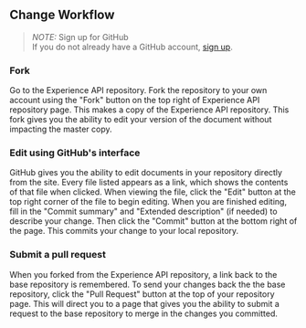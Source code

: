 ## Change Workflow

> _NOTE:_ Sign up for GitHub  
> If you do not already have a GitHub account, [sign up](https://github.com/signup/free).

### Fork
Go to the Experience API repository. Fork the repository to your own account using 
the "Fork" button on the top right of Experience API repository page. This makes a 
copy of the Experience API repository. This fork gives you the ability to edit your 
version of the document without impacting the master copy.

### Edit using GitHub's interface
GitHub gives you the ability to edit documents in your repository directly from the 
site. Every file listed appears as a link, which shows the contents of that file when 
clicked. When viewing the file, click the "Edit" button at the top right corner of the 
file to begin editing. When you are finished editing, fill in the "Commit summary" and 
"Extended description" (if needed) to describe your change. Then click the "Commit" 
button at the bottom right of the page. This commits your change to your local repository.

### Submit a pull request
When you forked from the Experience API repository, a link back to the base repository 
is remembered. To send your changes back the the base repository, click the "Pull Request" 
button at the top of your repository page. This will direct you to a page that gives 
you the ability to submit a request to the base repository to merge in the changes you 
committed. 
